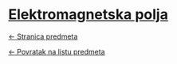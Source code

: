 # [Elektromagnetska polja](https://www.github.com/studosi-fer/EMP)
[<- Stranica predmeta](https://www.fer.unizg.hr/predmet/elepolj)

[<- Povratak na listu predmeta](https://www.github.com/studosi/FER)